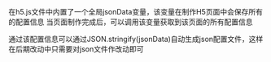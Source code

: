 在h5.js文件中内置了一个全局jsonData变量，该变量在制作H5页面中会保存所有的配置信息
当页面制作完成后，可以调用该变量获取到该页面的所有配置信息

通过该配置信息可以通过JSON.stringify(jsonData)自动生成json配置文件，这样在后期改动中只需要对json文件作改动即可